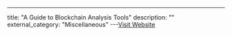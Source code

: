 ---
title: "A Guide to Blockchain Analysis Tools"
description: ""
external_category: "Miscellaneous"
---[Visit Website](https://www.elliptic.co/blog/blockchain-analysis-tools-what-options-are-available-and-why-are-they-important)

